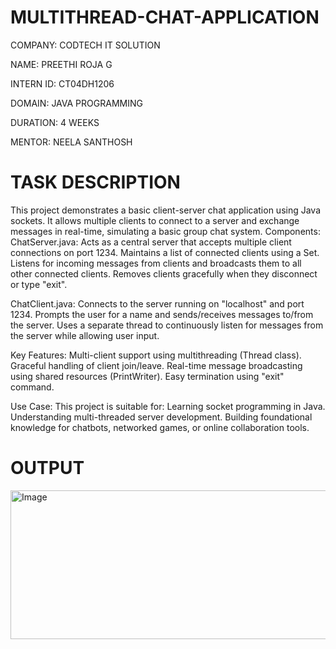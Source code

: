 # MULTITHREAD-CHAT-APPLICATION

COMPANY: CODTECH IT SOLUTION

NAME: PREETHI ROJA G

INTERN ID: CT04DH1206

DOMAIN: JAVA PROGRAMMING

DURATION: 4 WEEKS

MENTOR: NEELA SANTHOSH

# TASK DESCRIPTION

This project demonstrates a basic client-server chat application using Java sockets. It allows multiple clients to connect to a server and exchange messages in real-time, simulating a basic group chat system.
Components:
ChatServer.java:
Acts as a central server that accepts multiple client connections on port 1234.
Maintains a list of connected clients using a Set<ClientHandler>.
Listens for incoming messages from clients and broadcasts them to all other connected clients.
Removes clients gracefully when they disconnect or type "exit".

ChatClient.java:
Connects to the server running on "localhost" and port 1234.
Prompts the user for a name and sends/receives messages to/from the server.
Uses a separate thread to continuously listen for messages from the server while allowing user input.

Key Features:
Multi-client support using multithreading (Thread class).
Graceful handling of client join/leave.
Real-time message broadcasting using shared resources (PrintWriter).
Easy termination using "exit" command.

Use Case:
This project is suitable for:
Learning socket programming in Java.
Understanding multi-threaded server development.
Building foundational knowledge for chatbots, networked games, or online collaboration tools.

# OUTPUT

<img width="1305" height="238" alt="Image" src="https://github.com/user-attachments/assets/ef35a4d3-61aa-4051-89fa-98ea475af7c0" />
